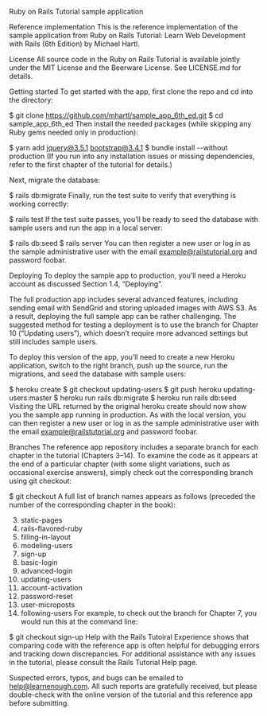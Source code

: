 Ruby on Rails Tutorial sample application

Reference implementation
This is the reference implementation of the sample application from Ruby on Rails Tutorial: Learn Web Development with Rails (6th Edition) by Michael Hartl.

License
All source code in the Ruby on Rails Tutorial is available jointly under the MIT License and the Beerware License. See LICENSE.md for details.

Getting started
To get started with the app, first clone the repo and cd into the directory:

$ git clone https://github.com/mhartl/sample_app_6th_ed.git
$ cd sample_app_6th_ed
Then install the needed packages (while skipping any Ruby gems needed only in production):

$ yarn add jquery@3.5.1 bootstrap@3.4.1
$ bundle install --without production
(If you run into any installation issues or missing dependencies, refer to the first chapter of the tutorial for details.)

Next, migrate the database:

$ rails db:migrate
Finally, run the test suite to verify that everything is working correctly:

$ rails test
If the test suite passes, you’ll be ready to seed the database with sample users and run the app in a local server:

$ rails db:seed
$ rails server
You can then register a new user or log in as the sample administrative user with the email example@railstutorial.org and password foobar.

Deploying
To deploy the sample app to production, you’ll need a Heroku account as discussed Section 1.4, “Deploying”.

The full production app includes several advanced features, including sending email with SendGrid and storing uploaded images with AWS S3. As a result, deploying the full sample app can be rather challenging. The suggested method for testing a deployment is to use the branch for Chapter 10 (“Updating users”), which doesn’t require more advanced settings but still includes sample users.

To deploy this version of the app, you’ll need to create a new Heroku application, switch to the right branch, push up the source, run the migrations, and seed the database with sample users:

$ heroku create
$ git checkout updating-users
$ git push heroku updating-users:master
$ heroku run rails db:migrate
$ heroku run rails db:seed
Visiting the URL returned by the original heroku create should now show you the sample app running in production. As with the local version, you can then register a new user or log in as the sample administrative user with the email example@railstutorial.org and password foobar.

Branches
The reference app repository includes a separate branch for each chapter in the tutorial (Chapters 3–14). To examine the code as it appears at the end of a particular chapter (with some slight variations, such as occasional exercise answers), simply check out the corresponding branch using git checkout:

$ git checkout <branch name>
A full list of branch names appears as follows (preceded the number of the corresponding chapter in the book):

 3. static-pages
 4. rails-flavored-ruby
 5. filling-in-layout
 6. modeling-users
 7. sign-up
 8. basic-login
 9. advanced-login
10. updating-users
11. account-activation
12. password-reset
13. user-microposts
14. following-users
For example, to check out the branch for Chapter 7, you would run this at the command line:

$ git checkout sign-up
Help with the Rails Tutoiral
Experience shows that comparing code with the reference app is often helpful for debugging errors and tracking down discrepancies. For additional assistance with any issues in the tutorial, please consult the Rails Tutorial Help page.

Suspected errors, typos, and bugs can be emailed to help@learnenough.com. All such reports are gratefully received, but please double-check with the online version of the tutorial and this reference app before submitting.
